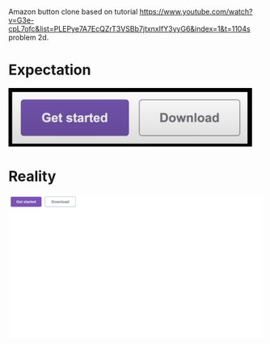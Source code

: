 Amazon button clone based on tutorial https://www.youtube.com/watch?v=G3e-cpL7ofc&list=PLEPye7A7EcQZrT3VSBb7jtxnxIfY3yyG6&index=1&t=1104s problem 2d.

# Expectation
![expected result](bootstrap-button-expectation.png)

# Reality
![my result](result.png)

